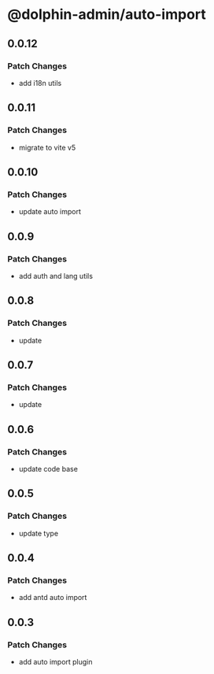 # @dolphin-admin/auto-import

## 0.0.12

### Patch Changes

- add i18n utils

## 0.0.11

### Patch Changes

- migrate to vite v5

## 0.0.10

### Patch Changes

- update auto import

## 0.0.9

### Patch Changes

- add auth and lang utils

## 0.0.8

### Patch Changes

- update

## 0.0.7

### Patch Changes

- update

## 0.0.6

### Patch Changes

- update code base

## 0.0.5

### Patch Changes

- update type

## 0.0.4

### Patch Changes

- add antd auto import

## 0.0.3

### Patch Changes

- add auto import plugin
